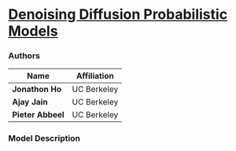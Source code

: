 # [Denoising Diffusion Probabilistic Models](https://proceedings.neurips.cc/paper/2020/file/4c5bcfec8584af0d967f1ab10179ca4b-Paper.pdf)

### Authors
| Name              | Affiliation  |
|-------------------|--------------|
| **Jonathon Ho**   | UC Berkeley  |
| **Ajay Jain**     | UC Berkeley  |
| **Pieter Abbeel** | UC Berkeley  |

### Model Description
